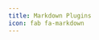 ```yaml
---
title: Markdown Plugins
icon: fab fa-markdown
---
```


<ProjectPanel v-for="item in pluginMarkdownConfig" v-bind="item" />

<script setup lang="ts">
import pluginMarkdownConfig from '@markdown-plugin-config'
</script>
